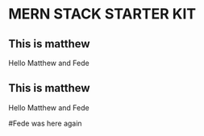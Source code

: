 # MERN STACK STARTER KIT

## This is matthew

Hello Matthew and Fede

## This is matthew

Hello Matthew and Fede

#Fede was here again